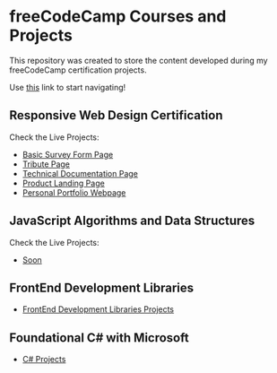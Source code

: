 # freeCodeCamp Courses and Projects
This repository was created to store the content developed during my freeCodeCamp certification projects.

Use [this](https://sdkitagawa.github.io/freeCodeCamp/) link to start navigating!

## Responsive Web Design Certification
<summary>Check the Live Projects:</summary>

- [Basic Survey Form Page](https://sdkitagawa.github.io/freeCodeCamp/responsive_web_design_certification/module_1/5_certification_project_(survey_form)/after_module_1/)
- [Tribute Page](https://sdkitagawa.github.io/freeCodeCamp/responsive_web_design_certification/module_2/5_certification_project_(tribute_page)/)
- [Technical Documentation Page](https://sdkitagawa.github.io/freeCodeCamp/responsive_web_design_certification/module_3/4_certification_project_(technical_documentation_page)/)
- [Product Landing Page](https://sdkitagawa.github.io/freeCodeCamp/responsive_web_design_certification/module_4/3_certification_project_(product_landing_page)/)
- [Personal Portfolio Webpage](#)



## JavaScript Algorithms and Data Structures
<summary>Check the Live Projects:</summary>

- [Soon](#)

## FrontEnd Development Libraries

- [FrontEnd Development Libraries Projects](https://github.com/sdkitagawa/freeCodeCamp/tree/main/front_end_development_libraries/module_1)

## Foundational C# with Microsoft

- [C# Projects](https://github.com/sdkitagawa/freeCodeCamp/tree/main/foundational_csharp_with_microsoft_certification)

